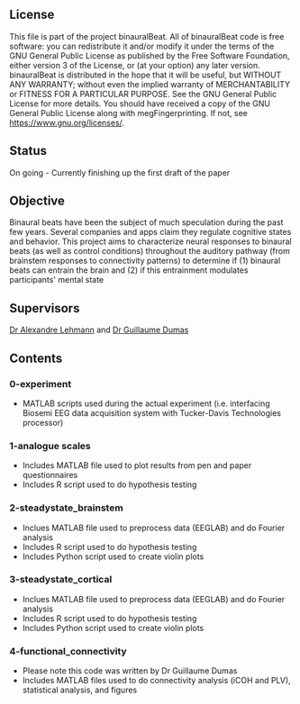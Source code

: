 ## License
This file is part of the project binauralBeat. All of binauralBeat code is free software: you can redistribute it and/or modify it under the terms of the GNU General Public License as published by the Free Software Foundation, either version 3 of the License, or (at your option) any later version. binauralBeat is distributed in the hope that it will be useful, but WITHOUT ANY WARRANTY; without even the implied warranty of MERCHANTABILITY or FITNESS FOR A PARTICULAR PURPOSE. See the GNU General Public License for more details. You should have received a copy of the GNU General Public License along with megFingerprinting. If not, see https://www.gnu.org/licenses/.

## Status
On going - Currently finishing up the first draft of the paper 

## Objective
Binaural beats have been the subject of much speculation during the past few years. Several companies and apps claim they regulate cognitive states and behavior. This project aims to characterize neural responses to binaural beats (as well as control conditions) throughout the auditory pathway (from brainstem responses to connectivity patterns) to determine if (1) binaural beats can entrain the brain and (2) if this entrainment modulates participants' mental state

## Supervisors
[Dr Alexandre Lehmann](https://www.mcgill.ca/ent/about-us/people/faculty/dr-alexandre-lehmann) and [Dr Guillaume Dumas](https://www.extrospection.eu/)

## Contents 
### 0-experiment
* MATLAB scripts used during the actual experiment (i.e. interfacing Biosemi EEG data acquisition system with Tucker-Davis Technologies processor) 

### 1-analogue scales
* Includes MATLAB file used to plot results from pen and paper questionnaires
* Includes R script used to do hypothesis testing

### 2-steadystate_brainstem
* Inclues MATLAB file used to preprocess data (EEGLAB) and do Fourier analysis 
* Includes R script used to do hypothesis testing
* Includes Python script used to create violin plots

### 3-steadystate_cortical
* Inclues MATLAB file used to preprocess data (EEGLAB) and do Fourier analysis
* Includes R script used to do hypothesis testing
* Includes Python script used to create violin plots

### 4-functional_connectivity
* Please note this code was written by Dr Guillaume Dumas
* Includes MATLAB files used to do connectivity analysis (iCOH and PLV), statistical analysis, and figures
